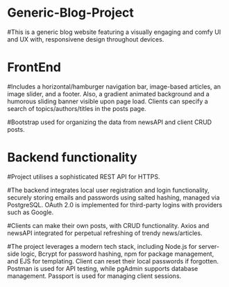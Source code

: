 # Generic-Blog-Project

#This is a generic blog website featuring a visually engaging and comfy UI and UX with, responsivene design throughout devices.

# FrontEnd

#Includes a horizontal/hamburger navigation bar, image-based articles, an image slider, and a footer. Also, a gradient animated background and a humorous sliding banner visible upon page load. Clients can specify a search of topics/authors/titles in the posts page.

#Bootstrap used for organizing the data from newsAPI and client CRUD posts.

# Backend functionality

#Project utilises a sophisticated REST API for HTTPS.

#The backend integrates local user registration and login functionality, securely storing emails and passwords using salted hashing, managed via PostgreSQL. OAuth 2.0 is implemented for third-party logins with providers such as Google.

#Clients can make their own posts, with CRUD functionality. Axios and newsAPI integrated for perpetual refreshing of trendy news/articles.

#The project leverages a modern tech stack, including Node.js for server-side logic, Bcrypt for password hashing, npm for package management, and EJS for templating. Client can reset their local passwords if forgotten. Postman is used for API testing, while pgAdmin supports database management. Passport is used for managing client sessions.
